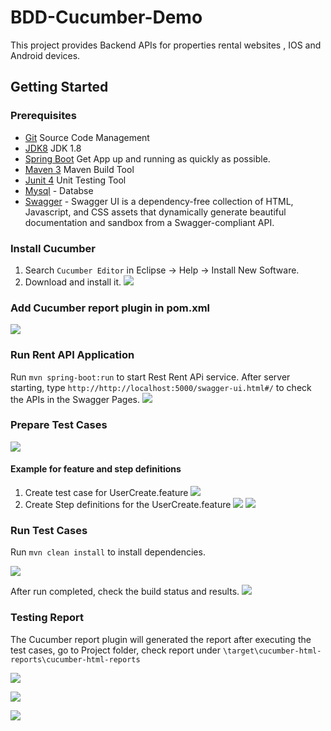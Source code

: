 # BDD-Cucumber-Demo

This project provides Backend APIs for properties rental websites , IOS and Android devices.

## Getting Started

### Prerequisites

- [Git](https://git-scm.com/) Source Code Management
- [JDK8](http://www.oracle.com/technetwork/java/javase/downloads/jdk8-downloads-2133151.html) JDK 1.8
- [Spring Boot](http://projects.spring.io/spring-boot/) Get App up and running as quickly as possible.
- [Maven 3](https://maven.apache.org/download.cgi) Maven Build Tool
- [Junit 4](http://junit.org/junit4/) Unit Testing Tool
- [Mysql](https://www.mysql.com/) - Databse
- [Swagger](http://swagger.io/swagger-ui/) - Swagger UI is a dependency-free collection of HTML, Javascript, and CSS assets that dynamically generate beautiful documentation and sandbox from a Swagger-compliant API.

 
### Install Cucumber

1. Search `Cucumber Editor` in Eclipse -> Help -> Install New Software.
2. Download and install it.
![](https://raw.githubusercontent.com/lilliancheng2012/lilliancheng2012.github.io/master/public/img/posts/22-11-16/install%20cucumber.PNG)


### Add Cucumber report plugin in pom.xml

![](https://raw.githubusercontent.com/lilliancheng2012/lilliancheng2012.github.io/master/public/img/posts/22-11-16/Add%20cucumber%20report%20plugin.PNG)

### Run Rent API Application

Run `mvn spring-boot:run` to start Rest Rent APi service. After server starting, type `http://http://localhost:5000/swagger-ui.html#/` to check the APIs in the Swagger Pages.
![](https://raw.githubusercontent.com/lilliancheng2012/lilliancheng2012.github.io/master/public/img/posts/22-11-16/Start%20Swagger.PNG)


### Prepare Test Cases

![](https://raw.githubusercontent.com/lilliancheng2012/lilliancheng2012.github.io/master/public/img/posts/22-11-16/testcase.PNG)

#### Example for feature and step definitions

1. Create test case for UserCreate.feature
![](https://raw.githubusercontent.com/lilliancheng2012/lilliancheng2012.github.io/master/public/img/posts/22-11-16/Cucumber%20feature.PNG)
2. Create Step definitions for the UserCreate.feature
![](https://raw.githubusercontent.com/lilliancheng2012/lilliancheng2012.github.io/master/public/img/posts/22-11-16/StepDefinition.png)
![](https://raw.githubusercontent.com/lilliancheng2012/lilliancheng2012.github.io/master/public/img/posts/22-11-16/StepDefinitions1.PNG)

### Run Test Cases
Run `mvn clean install` to install dependencies.

![](https://raw.githubusercontent.com/lilliancheng2012/lilliancheng2012.github.io/master/public/img/posts/22-11-16/run%20test%20case.png)

After run completed, check the build status and results.
![](https://raw.githubusercontent.com/lilliancheng2012/lilliancheng2012.github.io/master/public/img/posts/22-11-16/check%20status.png)

### Testing Report

The Cucumber report plugin will generated the report after executing the test cases, go to Project folder, check report under `\target\cucumber-html-reports\cucumber-html-reports`

![](https://raw.githubusercontent.com/lilliancheng2012/lilliancheng2012.github.io/master/public/img/posts/22-11-16/Overview%20feature%20reports.png)

![](https://raw.githubusercontent.com/lilliancheng2012/lilliancheng2012.github.io/master/public/img/posts/22-11-16/status%20of%20all%20features.png)

![](https://raw.githubusercontent.com/lilliancheng2012/lilliancheng2012.github.io/master/public/img/posts/22-11-16/view%20report%20for%20one%20feature.PNG)